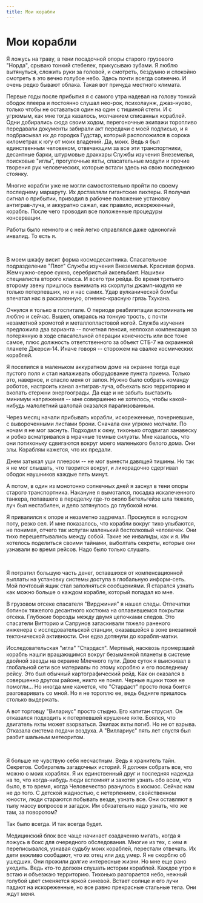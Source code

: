 ```yaml
---
title: Мои корабли
---
```

# Мои корабли

Я ложусь на траву, в тени посадочной опоры старого грузового "Норда", срываю тонкий стебелек, прикусываю зубами. Я люблю вытянуться, сложить руки за головой, и смотреть, бездумно и спокойно смотреть в это вечно голубое небо. Здесь почти всегда солнечно. И очень редко бывают облака. Такая вот причуда местного климата.

Первые годы после прибытия я с самого утра надевал на голову тонкий ободок плеера и постоянно слушал нео-рок, психолаунж, джаз-нуово, только чтобы не оставаться один на один с тишиной степи. И с угрюмым, как мне тогда казалось, молчанием списанных кораблей. Одни добирались сюда своим ходом, перегоночные экипажи торопливо передавали документы забирали акт передачи с моей подписью, и я подбрасывал их до городка Гудстар, который расположился в сорока километрах к югу от моих владений. Да, моих. Ведь я был единственным человеком, отвечающим за все эти транспортники, десантные барки, штурмовые драккары Службы изучения Внеземелья, поисковые "иглы", прогулочные яхты, спасательные модули и прочие творения рук человеческих, которые встали здесь на свою последнюю стоянку.

Многие корабли уже не могли самостоятельно пройти по своему последнему маршруту. Их доставляли гигантские лихтеры. Я получал сигнал о прибытии, приводил в рабочее положение установку антиграв-луча, и аккуратно сажал, как правило, искореженный, корабль. После чего проводил все положенные процедуры консервации.

Работы было немного и с ней легко справлялся даже одноногий инвалид. То есть я.

<br>

В моем шкафу висит форма космодесантника. Спасательное подразделение "Плот" Службы изучения Внеземелья. Красивая форма. Жемчужно-серое сукно, серебристый аксельбант. Нашивки специалиста второго класса. И всего три рейда. Во время третьего второму звену пришлось вынимать из скорлупы джамп-модуля не только потерпевших, но и нас самих. Удар вулканической бомбы впечатал нас в раскаленную, огненно-красную грязь Тхукана.

Очнулся я только в госпитале. О периоде реабилитации вспоминать не люблю и сейчас. Вышел, опираясь на тонкую трость, с почти незаметной хромотой и металлопластовой ногой. Служба изучения предложила два варианта -- почетная пенсия, неплохая компенсация за потерянную в ходе спасательной операции конечность или все тоже самое, плюс должность ответственного за объект СТБ-7 на окраинной планете Джерси-14. Иначе говоря -- сторожем на свалке космических кораблей.

Я поселился в маленьком аккуратном доме на окраине тогда еще пустого поля и стал налаживать оборудование пункта приема. Только это, наверное, и спасло меня от запоя. Нужно было собрать команду роботов, настроить канал антиграв-луча, объехать всю территорию и вкопать стержни энергоограды. Да еще и не забыть выставить минимум напряжения -- мне совершенно не хотелось, чтобы какой-нибудь малолетний шалопай оказался парализованным.

Через месяц начали прибывать корабли, искореженные, почерневшие, с вывороченными листами брони. Сначала они угрюмо молчали. По ночам я не мог заснуть. Подходил к окну, тихонько отодвигал занавеску и робко всматривался в мрачные темные силуэты. Мне казалось, что они потихоньку сдвигаются вокруг моего маленького белого дома. Они злы. Кораблям кажется, что их предали.

Днем затыкал уши плеером -- не мог вынести давящей тишины. Но так я не мог слышать, что творится вокруг, и лихорадочно сдергивал ободок наушников каждые пять минут.

А потом, в один из монотонно солнечных дней я заснул в тени опоры старого транспортника. Накануне я вымотался, посадка искалеченного танкера, попавшего в переделку где-то около Бетельгейзе шла тяжело, луч был нестабилен, и дело затянулось до глубокой ночи.

Я привалился к опоре и незаметно задремал. Проснулся в холодном поту, резко сел. И мне показалось, что корабли вокруг тихо улыбаются, не понимая, отчего так испуган маленький бестолковый человечек. Они тихо перешептывались между собой. Такие же инвалиды, как и я. Им хотелось поделиться своими тайнами, выболтать секреты, которые они узнавали во время рейсов. Надо было только слушать.

<br>

Я потратил большую часть денег, оставшихся от компенсационной выплаты на установку системы доступа в глобальную информ-сеть. Мой почтовый ящик стал заполняться сообщениями. Я старался узнать как можно больше о каждом корабле, который попадал ко мне.

В грузовом отсеке спасателя "Вирджиния" я нашел следы. Отпечатки ботинок тяжелого десантного костюма на оплавившемся покрытии отсека. Глубокие борозды между двумя цепочками следов. Это спасатели Витторио и Сапрунов затаскивали тяжело раненого инженера с исследовательской станции, оказавшейся в зоне внезапной тектонической активности. Они едва дотянули до корабля-матки.

Исследовательская "игла" "Стардаст". Мертвый, насквозь промерзший корабль нашли вращающимся вокруг безымянной планеты в системе двойной звезды на окраине Млечного пути. Двое суток я выискивал в глобальной сети все материалы по этому короблю и его последнему рейсу. Это был обычный картографический рейд. Как он оказался в совершенно другом районе, никто не понял. Черные ящики тоже не помогли... Но иногда мне кажется, что "Стардаст" просто пока боится разговаривать со мной. Но я не тороплю ее, ведь бедняге пришлось столько выдержать.

А вот торговцу "Вилариус" просто стыдно. Его капитан струсил. Он отказался подходить к потерпевшей крушение яхте. Боялся, что двигатель яхты может взорваться. Экипаж яхты погиб. Но не от взрыва. Отказала система подачи воздуха. А "Виллариус" пять лет спустя был разбит шальным метеоритом.

<br>

Я больше не чувствую себя несчастным. Ведь я хранитель тайн. Секретов. Собиратель загадочных историй. Я должен собрать все, что можно о моих кораблях. Я их единственный друг и последняя надежда на то, что когда-нибудь люди вспомнят и захотят узнать обо всем, что было, в то время, когда Человечество рванулось в космос. Сейчас нам не до того. С детской жадностью, с нетерпением, свойственном юности, люди стараются побывать везде, узнать все. Они оставляют в тылу массу вопросов и загадок. Им обязательно надо узнать, что же там, за поворотом?

Так было всегда. И так всегда будет.

Медицинский блок все чаще начинает озадаченно мигать, когда я ложусь в бокс для очередного обследования. Многие из тех, с кем я переписывался, узнавая судьбу моих кораблей, перестали отвечать. Их дети вежливо сообщают, что их отец или дед умер. Я не скорблю об ушедших. Они прожили долгие интересные жизни. Но мне еще рано уходить. Ведь кто-то должен слушать истории кораблей. Каждое утро я встаю и объезжаю территорию. Тихонько разгорается небо, нежный голубой цвет сменяется яркой синевой. Встает солнце и его лучи падают на искореженные, но все равно прекрасные стальные тела. Они ждут меня.